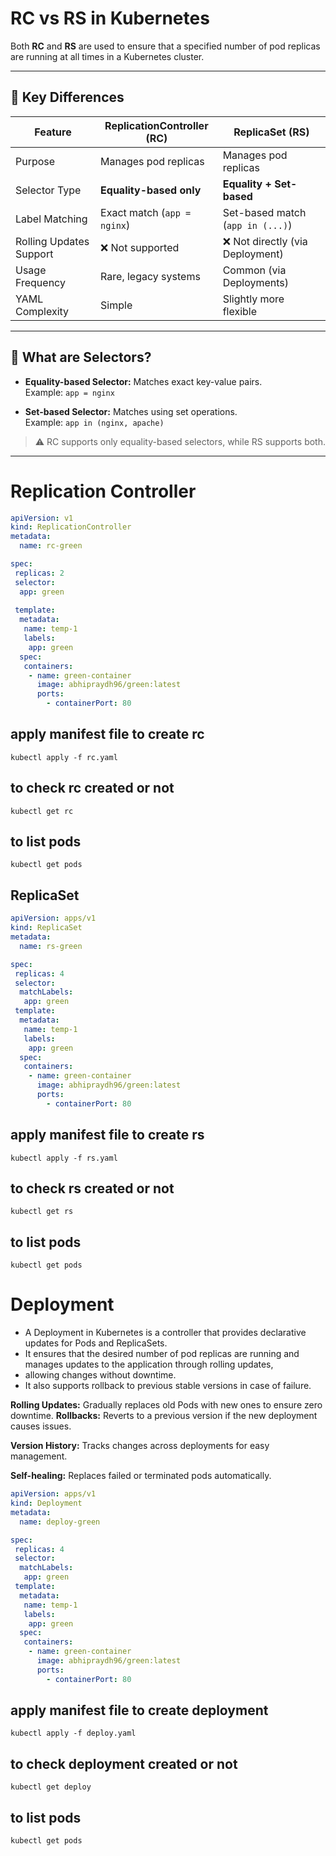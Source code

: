 # RC vs RS in Kubernetes
Both **RC** and **RS** are used to ensure that a specified number of pod replicas are running at all times in a Kubernetes cluster.

---

## 🧾 Key Differences

| Feature                  | ReplicationController (RC)        | ReplicaSet (RS)                  |
|--------------------------|-----------------------------------|----------------------------------|
| Purpose                  | Manages pod replicas              | Manages pod replicas             |
| Selector Type            | **Equality-based only**           | **Equality + Set-based**         |
| Label Matching           | Exact match (`app = nginx`)       | Set-based match (`app in (...)`) |
| Rolling Updates Support  | ❌ Not supported                   | ❌ Not directly (via Deployment)  |
| Usage Frequency          | Rare, legacy systems              | Common (via Deployments)         |
| YAML Complexity          | Simple                            | Slightly more flexible           |

---

## 🧠 What are Selectors?

- **Equality-based Selector:** Matches exact key-value pairs.  
  Example: `app = nginx`
  
- **Set-based Selector:** Matches using set operations.  
  Example: `app in (nginx, apache)`

> ⚠️ RC supports only equality-based selectors, while RS supports both.

---


# Replication Controller

```yaml
apiVersion: v1
kind: ReplicationController
metadata:
  name: rc-green

spec:
 replicas: 2
 selector:
  app: green
  
 template:
  metadata:
   name: temp-1
   labels:
    app: green
  spec:
   containers:
    - name: green-container
      image: abhipraydh96/green:latest
      ports:
        - containerPort: 80
```
## apply manifest file to create rc
````
kubectl apply -f rc.yaml
````
## to check rc created or not
````
kubectl get rc
````
## to list pods
````
kubectl get pods
````

## ReplicaSet

```yaml
apiVersion: apps/v1
kind: ReplicaSet
metadata:
  name: rs-green

spec:
 replicas: 4
 selector:
  matchLabels:
   app: green
 template:
  metadata:
   name: temp-1
   labels:
    app: green
  spec:
   containers:
    - name: green-container
      image: abhipraydh96/green:latest
      ports:
        - containerPort: 80
```

## apply manifest file to create rs
````
kubectl apply -f rs.yaml
````
## to check rs created or not
````
kubectl get rs
````
## to list pods
````
kubectl get pods
````

# Deployment
- A Deployment in Kubernetes is a controller that provides declarative updates for Pods and ReplicaSets. 
- It ensures that the desired number of pod replicas are running and manages updates to the application through rolling updates, 
- allowing changes without downtime. 
- It also supports rollback to previous stable versions in case of failure.
  
**Rolling Updates:** Gradually replaces old Pods with new ones to ensure zero downtime.
**Rollbacks:** Reverts to a previous version if the new deployment causes issues.

**Version History:** Tracks changes across deployments for easy management.

**Self-healing:** Replaces failed or terminated pods automatically.

```yaml
apiVersion: apps/v1
kind: Deployment
metadata:
  name: deploy-green

spec:
 replicas: 4
 selector:
  matchLabels:
   app: green
 template:
  metadata:
   name: temp-1
   labels:
    app: green
  spec:
   containers:
    - name: green-container
      image: abhipraydh96/green:latest
      ports:
        - containerPort: 80
```


## apply manifest file to create deployment
````
kubectl apply -f deploy.yaml
````
## to check deployment created or not
````
kubectl get deploy
````
## to list pods
````
kubectl get pods
````

